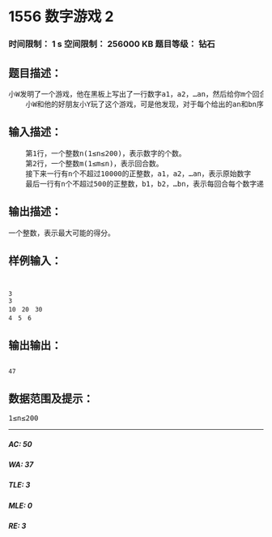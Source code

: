 # 1556 数字游戏 2   
### 时间限制： 1 s     空间限制： 256000 KB     题目等级： 钻石  
## 题目描述：  

<pre>
小W发明了一个游戏，他在黑板上写出了一行数字a1，a2，…an，然后给你m个回合的机会，每回合你可以从中选择一个数擦去它，接着剩下来的每个数字ai都要递减一个值bi如此重复m个回合，所有你擦去的数字之和就是你所得到的分数。  
    小W和他的好朋友小Y玩了这个游戏，可是他发现，对于每个给出的an和bn序列，小Y的得分总是比他高。小W很不服气，想让你帮他算算，对于每个an和bn序列，可以得到的最大得分是多少。这样他就知道有没有可能超过小Y的得分。
</pre>
  
  
## 输入描述：  

<pre>
    第1行，一个整数n(1≤n≤200)，表示数字的个数。  
    第2行，一个整数m(1≤m≤n)，表示回合数。  
    接下来一行有n个不超过10000的正整数，a1，a2，…an，表示原始数字  
    最后一行有n个不超过500的正整数，b1，b2，…bn，表示每回合每个数字递减的值
</pre>
  
  
## 输出描述：  

<pre>
一个整数，表示最大可能的得分。
</pre>
  
  
## 样例输入：  

<pre><code>
 
3
3
10　20　30
4　5　6
</code></pre>
  
  
## 输出输出：  

<pre><code>
47
</code></pre>
  
  
## 数据范围及提示：  

<pre>
1≤n≤200
</pre>
  
  
***  

##### AC: 50  
##### WA: 37  
##### TLE: 3  
##### MLE: 0  
##### RE: 3  
